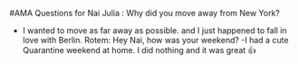 #AMA Questions for Nai
Julia : Why did you move away from New York?
- I wanted to move as far away as possible. and I just happened to fall in love with Berlin.
Rotem: Hey Nai, how was your weekend?
-I had a cute Quarantine weekend at home. I did nothing and it was great :+1: 

